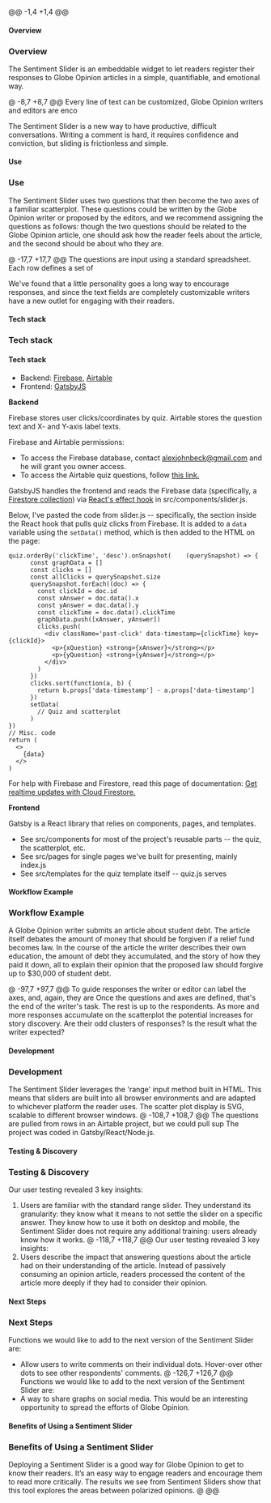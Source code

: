 @@ -1,4 +1,4 @@
#### Overview
### Overview

The Sentiment Slider is an embeddable widget to let readers register their responses to Globe Opinion articles in a simple, quantifiable, and emotional way.

@ -8,7 +8,7 @@ Every line of text can be customized, Globe Opinion writers and editors are enco

The Sentiment Slider is a new way to have productive, difficult conversations. Writing a comment is hard, it requires confidence and conviction, but sliding is frictionless and simple.

#### Use
### Use

The Sentiment Slider uses two questions that then become the two axes of a familiar scatterplot. These questions could be written by the Globe Opinion writer or proposed by the editors, and we recommend assigning the questions as follows: though the two questions should be related to the Globe Opinion article, one should ask how the reader feels about the article, and the second should be about who they are.

@ -17,7 +17,7 @@ The questions are input using a standard spreadsheet. Each row defines a set of

We've found that a little personality goes a long way to encourage responses, and since the text fields are completely customizable writers have a new outlet for engaging with their readers.

#### Tech stack
### Tech stack

#### Tech stack

- Backend: [Firebase](https://firebase.google.com/products/firestore?gclsrc=ds&gclsrc=ds&gclid=CN-X97Wl6vACFTMlrQYds88DQg), [Airtable](https://airtable.com/)
- Frontend: [GatsbyJS](https://www.gatsbyjs.com/)

**Backend**

Firebase stores user clicks/coordinates by quiz. Airtable stores the question text and X- and Y-axis label texts.

Firebase and Airtable permissions:
- To access the Firebase database, contact alexjohnbeck@gmail.com and he will grant you owner access.
- To access the Airtable quiz questions, follow [this link.](https://airtable.com/invite/l?inviteId=inv0TeOAey0YnsHly&inviteToken=051582011191cdc9f51baf91747aa0df86552f81e1761b1b0a02570ce178ee20)

GatsbyJS handles the frontend and reads the Firebase data (specifically, a [Firestore collection](https://firebase.google.com/products/firestore)) via [React's effect hook](https://reactjs.org/docs/hooks-effect.html) in src/components/slider.js.

Below, I've pasted the code from slider.js -- specifically, the section inside the React hook that pulls quiz clicks from Firebase. It is added to a `data` variable using the `setData()` method, which is then added to the HTML on the page:

```
quiz.orderBy('clickTime', 'desc').onSnapshot(    (querySnapshot) => {
      const graphData = []
      const clicks = []
      const allClicks = querySnapshot.size
      querySnapshot.forEach((doc) => {
        const clickId = doc.id
        const xAnswer = doc.data().x
        const yAnswer = doc.data().y
        const clickTime = doc.data().clickTime
        graphData.push([xAnswer, yAnswer])
        clicks.push(
          <div className='past-click' data-timestamp={clickTime} key={clickId}>
            <p>{xQuestion} <strong>{xAnswer}</strong></p>
            <p>{yQuestion} <strong>{yAnswer}</strong></p>
          </div>
        )
      })
      clicks.sort(function(a, b) {
        return b.props['data-timestamp'] - a.props['data-timestamp']
      })
      setData(
        // Quiz and scatterplot
      )
})
// Misc. code
return (
  <>
    {data}
  </>
)
```

For help with Firebase and Firestore, read this page of documentation: [Get realtime updates with Cloud Firestore.](https://firebase.google.com/docs/firestore/query-data/listen)

**Frontend**

Gatsby is a React library that relies on components, pages, and templates.
- See src/components for most of the project's reusable parts -- the quiz, the scatterplot, etc.
- See src/pages for single pages we've built for presenting, mainly index.js
- See src/templates for the quiz template itself -- quiz.js serves 

#### Workflow Example
### Workflow Example

A Globe Opinion writer submits an article about student debt. The article itself debates the amount of money that should be forgiven if a relief fund becomes law. In the course of the article the writer describes their own education, the amount of debt they accumulated, and the story of how they paid it down, all to explain their opinion that the proposed law should forgive up to $30,000 of student debt.

@ -97,7 +97,7 @@ To guide responses the writer or editor can label the axes, and, again, they are
Once the questions and axes are defined, that's the end of the writer's task. The rest is up to the respondents. As more and more responses accumulate on the scatterplot the potential increases for story discovery. Are their odd clusters of responses? Is the result what the writer expected?


#### Development
### Development

The Sentiment Slider leverages the 'range' input method built in HTML. This means that sliders are built into all browser environments and are adapted to whichever platform the reader uses.
The scatter plot display is SVG, scalable to different browser windows.
@ -108,7 +108,7 @@ The questions are pulled from rows in an Airtable project, but we could pull sup
The project was coded in Gatsby/React/Node.js.


#### Testing & Discovery
### Testing & Discovery

Our user testing revealed 3 key insights:
1. Users are familiar with the standard range slider. They understand its granularity: they know what it means to not settle the slider on a specific answer. They know how to use it both on desktop and mobile, the Sentiment Slider does not require any additional training: users already know how it works.
@ -118,7 +118,7 @@ Our user testing revealed 3 key insights:
3. Users describe the impact that answering questions about the article had on their understanding of the article. Instead of passively consuming an opinion article, readers processed the content of the article more deeply if they had to consider their opinion.


#### Next Steps
### Next Steps

Functions we would like to add to the next version of the Sentiment Slider are:
- Allow users to write comments on their individual dots. Hover-over other dots to see other respondents' comments.
@ -126,7 +126,7 @@ Functions we would like to add to the next version of the Sentiment Slider are:
- A way to share graphs on social media. This would be an interesting opportunity to spread the efforts of Globe Opinion.


#### Benefits of Using a Sentiment Slider
### Benefits of Using a Sentiment Slider

Deploying a Sentiment Slider is a good way for Globe Opinion to get to know their readers. It’s an easy way to engage readers and encourage them to read more critically.
The results we see from Sentiment Sliders show that this tool explores the areas between polarized opinions.
@ @@